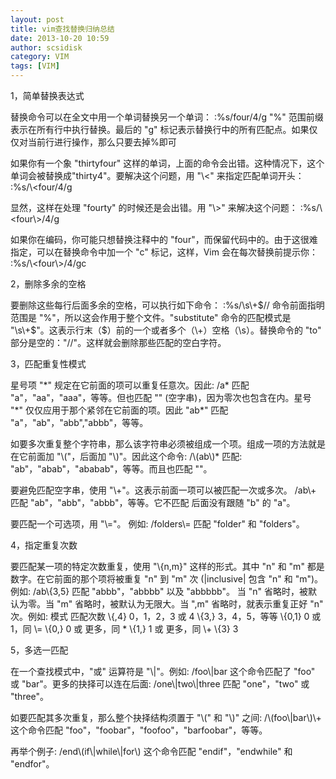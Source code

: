 ```yaml
---
layout: post
title: vim查找替换归纳总结
date: 2013-10-20 10:59
author: scsidisk
category: VIM
tags: [VIM]
---
```


1，简单替换表达式

替换命令可以在全文中用一个单词替换另一个单词：
:%s/four/4/g
"%" 范围前缀表示在所有行中执行替换。最后的 "g"
标记表示替换行中的所有匹配点。如果仅仅对当前行进行操作，那么只要去掉%即可

如果你有一个象 "thirtyfour"
这样的单词，上面的命令会出错。这种情况下，这个单词会被替换成"thirty4"。要解决这个问题，用
"\\\<" 来指定匹配单词开头：
:%s/\\\<four/4/g

显然，这样在处理 "fourty" 的时候还是会出错。用 "\\\>" 来解决这个问题：
:%s/\\\<four\\\>/4/g

如果你在编码，你可能只想替换注释中的
"four"，而保留代码中的。由于这很难指定，可以在替换命令中加一个 "c"
标记，这样，Vim 会在每次替换前提示你：
:%s/\\\<four\\\>/4/gc

2，删除多余的空格

要删除这些每行后面多余的空格，可以执行如下命令：
:%s/\\s\\+\$//
命令前面指明范围是 "%"，所以这会作用于整个文件。"substitute"
命令的匹配模式是
"\\s\\+\$"。这表示行末（\$）前的一个或者多个（\\+）空格（\\s）。替换命令的
"to" 部分是空的："//"。这样就会删除那些匹配的空白字符。

3，匹配重复性模式

星号项 "\*" 规定在它前面的项可以重复任意次。因此:
/a\*
匹配 "a"，"aa"，"aaa"，等等。但也匹配 ""
(空字串)，因为零次也包含在内。星号 "\*"
仅仅应用于那个紧邻在它前面的项。因此 "ab\*" 匹配
"a"，"ab"，"abb","abbb"，等等。

如要多次重复整个字符串，那么该字符串必须被组成一个项。组成一项的方法就是在它前面加
"\\("，后面加 "\\)"。因此这个命令:
/\\(ab\\)\*
匹配: "ab"，"abab"，"ababab"，等等。而且也匹配 ""。

要避免匹配空字串，使用 "\\+"。这表示前面一项可以被匹配一次或多次。
/ab\\+
匹配 "ab"，"abb"，"abbb"，等等。它不匹配 后面没有跟随 "b" 的 "a"。

要匹配一个可选项，用 "\\="。 例如:
/folders\\=
匹配 "folder" 和 "folders"。

4，指定重复次数

要匹配某一项的特定次数重复，使用 "\\{n,m}" 这样的形式。其中 "n" 和 "m"
都是数字。在它前面的那个项将被重复 "n" 到 "m" 次 (|inclusive| 包含 "n"
和 "m")。例如:
/ab\\{3,5}
匹配 "abbb"，"abbbb" 以及 "abbbbb"。
当 "n" 省略时，被默认为零。当 "m" 省略时，被默认为无限大。当 ",m"
省略时，就表示重复正好 "n" 次。例如:
模式 匹配次数
\\{,4} 0，1，2，3 或 4
\\{3,} 3，4，5，等等
\\{0,1} 0 或 1，同 \\=
\\{0,} 0 或 更多，同 \*
\\{1,} 1 或 更多，同 \\+
\\{3} 3

5，多选一匹配

在一个查找模式中，"或" 运算符是 "\\|"。例如:
/foo\\|bar
这个命令匹配了 "foo" 或 "bar"。更多的抉择可以连在后面:
/one\\|two\\|three
匹配 "one"，"two" 或 "three"。

如要匹配其多次重复，那么整个抉择结构须置于 "\\(" 和 "\\)" 之间:
/\\(foo\\|bar\\)\\+
这个命令匹配 "foo"，"foobar"，"foofoo"，"barfoobar"，等等。

再举个例子:
/end\\(if\\|while\\|for\\)
这个命令匹配 "endif"，"endwhile" 和 "endfor"。
